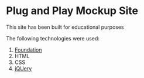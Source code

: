 <h1>Plug and Play Mockup Site</h1>
<p>This site has been built for educational purposes</p>
<p>The following technologies were used:</p>
<ol>
<li><a href="http://foundation.zurb.com/">Foundation</a></li>
<li>HTML</li>
<li>CSS</li>
<li><a href="https://jquery.com/">jQUery</a></li>
<ol>

